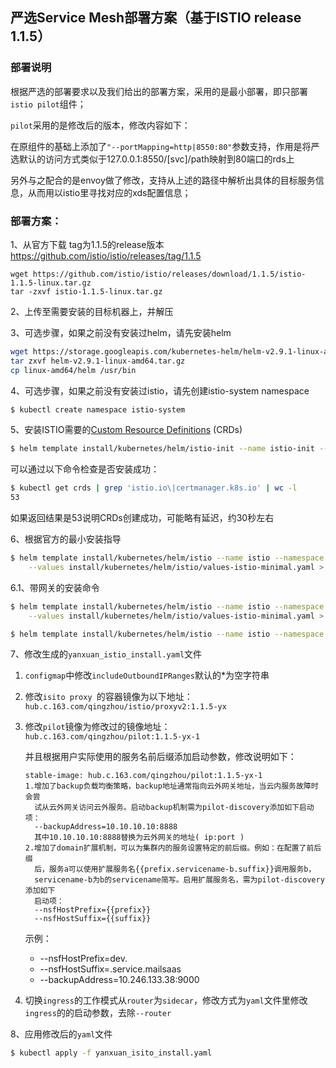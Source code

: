## 严选Service Mesh部署方案（基于ISTIO release 1.1.5）

### 部署说明

根据严选的部署要求以及我们给出的部署方案，采用的是最小部署，即只部署`istio pilot`组件；

`pilot`采用的是修改后的版本，修改内容如下：

在原组件的基础上添加了`"--portMapping=http|8550:80"`参数支持，作用是将严选默认的访问方式类似于127.0.0.1:8550/[svc]/path映射到80端口的rds上

另外与之配合的是envoy做了修改，支持从上述的路径中解析出具体的目标服务信息，从而用以istio里寻找对应的xds配置信息；

### 部署方案：

1、从官方下载 tag为1.1.5的release版本 <https://github.com/istio/istio/releases/tag/1.1.5>



```
wget https://github.com/istio/istio/releases/download/1.1.5/istio-1.1.5-linux.tar.gz
tar -zxvf istio-1.1.5-linux.tar.gz 
```

2、上传至需要安装的目标机器上，并解压

3、可选步骤，如果之前没有安装过helm，请先安装helm

```bash
wget https://storage.googleapis.com/kubernetes-helm/helm-v2.9.1-linux-amd64.tar.gz
tar zxvf helm-v2.9.1-linux-amd64.tar.gz
cp linux-amd64/helm /usr/bin
```

4、可选步骤，如果之前没有安装过istio，请先创建istio-system namespace

```bash
$ kubectl create namespace istio-system
```

5、安装ISTIO需要的[Custom Resource Definitions](https://kubernetes.io/docs/concepts/extend-kubernetes/api-extension/custom-resources/#customresourcedefinitions) (CRDs) 

```bash
$ helm template install/kubernetes/helm/istio-init --name istio-init --namespace istio-system | kubectl apply -f -
```

可以通过以下命令检查是否安装成功：

```bash
$ kubectl get crds | grep 'istio.io\|certmanager.k8s.io' | wc -l
53
```

如果返回结果是53说明CRDs创建成功，可能略有延迟，约30秒左右



6、根据官方的最小安装指导

```bash
$ helm template install/kubernetes/helm/istio --name istio --namespace istio-system \
    --values install/kubernetes/helm/istio/values-istio-minimal.yaml > yanxuan_isito_install.yaml
```



6.1、带网关的安装命令

```bash
$ helm template install/kubernetes/helm/istio --name istio --namespace istio-system \
    --values install/kubernetes/helm/istio/values-istio-minimal.yaml > yanxuan_isito_install_with_gateways.yaml
```

```bash
$ helm template install/kubernetes/helm/istio --name istio --namespace istio-system --set kiali.enabled=true --values install/kubernetes/helm/istio/values-istio-yanxuan.yaml > yanxuan_isito_install.yaml
```



7、修改生成的`yanxuan_istio_install.yaml`文件

1. `configmap`中修改`includeOutboundIPRanges`默认的*为空字符串

2. 修改`isito proxy `的容器镜像为以下地址：`hub.c.163.com/qingzhou/istio/proxyv2:1.1.5-yx`

3. 修改`pilot`镜像为修改过的镜像地址：`hub.c.163.com/qingzhou/pilot:1.1.5-yx-1`

   并且根据用户实际使用的服务名前后缀添加启动参数，修改说明如下：

   ```
   stable-image: hub.c.163.com/qingzhou/pilot:1.1.5-yx-1
   1.增加了backup负载均衡策略，backup地址通常指向云外网关地址，当云内服务故障时会尝
     试从云外网关访问云外服务。启动backup机制需为pilot-discovery添加如下启动项：
     --backupAddress=10.10.10.10:8888
     其中10.10.10.10:8888替换为云外网关的地址( ip:port )
   2.增加了domain扩展机制，可以为集群内的服务设置特定的前后缀。例如：在配置了前后缀
     后，服务a可以使用扩展服务名{{prefix.servicename-b.suffix}}调用服务b，
     servicename-b为b的servicename简写。启用扩展服务名，需为pilot-discovery添加如下
     启动项：
     --nsfHostPrefix={{prefix}}
     --nsfHostSuffix={{suffix}}
    ```
    
    示例：
    - --nsfHostPrefix=dev.
    - --nsfHostSuffix=.service.mailsaas
    - --backupAddress=10.246.133.38:9000

4. 切换`ingress`的工作模式从`router`为`sidecar`，修改方式为`yaml`文件里修改`ingress`的的启动参数，去除`--router`




8、应用修改后的`yaml`文件

```bash
$ kubectl apply -f yanxuan_isito_install.yaml
```

